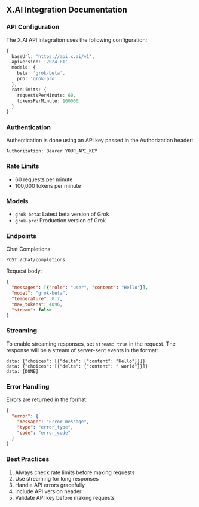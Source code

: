 ## X.AI Integration Documentation

### API Configuration

The X.AI API integration uses the following configuration:

```typescript
{
  baseUrl: 'https://api.x.ai/v1',
  apiVersion: '2024-01',
  models: {
    beta: 'grok-beta',
    pro: 'grok-pro'
  },
  rateLimits: {
    requestsPerMinute: 60,
    tokensPerMinute: 100000
  }
}
```

### Authentication

Authentication is done using an API key passed in the Authorization header:
```
Authorization: Bearer YOUR_API_KEY
```

### Rate Limits

- 60 requests per minute
- 100,000 tokens per minute

### Models

- `grok-beta`: Latest beta version of Grok
- `grok-pro`: Production version of Grok

### Endpoints

Chat Completions:
```
POST /chat/completions
```

Request body:
```json
{
  "messages": [{"role": "user", "content": "Hello"}],
  "model": "grok-beta",
  "temperature": 0.7,
  "max_tokens": 4096,
  "stream": false
}
```

### Streaming

To enable streaming responses, set `stream: true` in the request. The response will be a stream of server-sent events in the format:

```
data: {"choices": [{"delta": {"content": "Hello"}}]}
data: {"choices": [{"delta": {"content": " world"}}]}
data: [DONE]
```

### Error Handling

Errors are returned in the format:
```json
{
  "error": {
    "message": "Error message",
    "type": "error_type",
    "code": "error_code"
  }
}
```

### Best Practices

1. Always check rate limits before making requests
2. Use streaming for long responses
3. Handle API errors gracefully
4. Include API version header
5. Validate API key before making requests